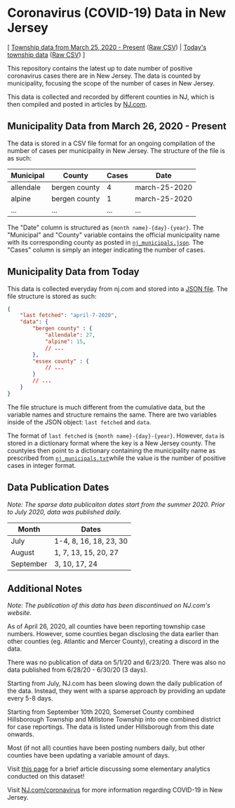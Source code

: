 # Coronavirus (COVID-19) Data in New Jersey
[
[ Township data from March 25, 2020 - Present](https://github.com/saaqebs/covid19-newjersey/blob/master/nj_total.csv) ([Raw CSV](https://raw.githubusercontent.com/saaqebs/covid19-newjersey/master/nj_total.csv))  |  [Today's township data](https://github.com/saaqebs/covid19-newjersey/blob/master/nj_today.json) ([Raw CSV](https://raw.githubusercontent.com/saaqebs/covid19-newjersey/master/nj_today.json)) ]

This repository contains the latest up to date number of positive coronavirus cases there are in New Jersey. The data is counted by municipality, focusing the scope of the number of cases in New Jersey.

This data is collected and recorded by different counties in NJ, which is then compiled and posted in articles by [NJ.com](https://www.nj.com/coronavirus/). 

## Municipality Data from March 26, 2020 - Present

The data is stored in a CSV file format for an ongoing compilation of the number of cases per municipality in New Jersey. The structure of the file is as such:

| Municipal | County        | Cases | Date          |
|-----------|---------------|-------|---------------|
| allendale | bergen county | 4     | march-25-2020 |
| alpine    | bergen county | 1     | march-25-2020 |
| ...       | ...           | ...   | ...           |

The "Date" column is structured as `{month name}-{day}-{year}`. The "Municipal" and "County" variable contains the official municipality name with its corresponding county as posted in [`nj_municipals.json`](./python/json/nj_municipals.json). The "Cases" column is simply an integer indicating the number of cases.

## Municipality Data from Today

This data is collected everyday from nj.com and stored into a [JSON file](https://raw.githubusercontent.com/saaqebs/covid19-newjersey/master/nj_today.json). The file structure is stored as such:

```json
{
    "last fetched": "april-7-2020",
    "data": {
        "bergen county" : {
            "allendale": 27, 
            "alpine": 15, 
            // ...
        },
        "essex county" : {
            // ...
        }
        // ...
    }
}

```

The file structure is much different from the cumulative data, but the variable names and structure remains the same. There are two variables inside of the JSON object: `last fetched` and `data`. 

The format of `last fetched` is `{month name}-{day}-{year}`. However, `data` is stored in a dictionary format where the key is a New Jersey county. The countyies then point to a dictionary containing the municipality name as prescribed from [`nj_municipals.txt`](https://raw.githubusercontent.com/saaqebs/covid19-newjersey/master/nj_municipals.txt)while the value is the number of positive cases in integer format.

## Data Publication Dates 
_Note: The sparse data publicaiton dates start from the summer 2020. Prior to July 2020, data was published daily._

| Month     | Dates                  |
|-----------|------------------------|
| July      | 1-4, 8, 16, 18, 23, 30 |
| August    | 1, 7, 13, 15, 20, 27   |
| September | 3, 10, 17, 24          |

## Additional Notes
_Note: The publication of this data has been discontinued on NJ.com's website._

As of April 26, 2020, all counties have been reporting township case numbers. However, some counties began disclosing the data earlier than other counties (eg. Atlantic and Mercer County), creating a discord in the data. 

There was no publication of data on 5/1/20 and 6/23/20. There was also no data published from 6/28/20 - 6/30/20 (3 days). 

Starting from July, NJ.com has been slowing down the daily publication of the data. Instead, they went with a sparse approach by providing an update every 5-8 days.

Starting from September 10th 2020, Somerset County combined Hillsborough Township and Millstone Township into one combined district for case reportings. The data is listed under Hillsborough from this date onwards.

Most (if not all) counties have been posting numbers daily, but other counties have been updating a variable amount of days.

Visit [this page](https://github.com/saaqebs/analytics-coronavirus-nj) for a brief article discussing some elementary analytics conducted on this dataset! 

Visit [NJ.com/coronavirus](https://www.nj.com/coronavirus/) for more information regarding COVID-19 in New Jersey.